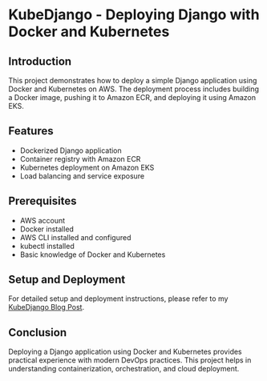 # KubeDjango - Deploying Django with Docker and Kubernetes

## Introduction
This project demonstrates how to deploy a simple Django application using Docker and Kubernetes on AWS. The deployment process includes building a Docker image, pushing it to Amazon ECR, and deploying it using Amazon EKS.

## Features
- Dockerized Django application
- Container registry with Amazon ECR
- Kubernetes deployment on Amazon EKS
- Load balancing and service exposure

## Prerequisites
- AWS account
- Docker installed
- AWS CLI installed and configured
- kubectl installed
- Basic knowledge of Docker and Kubernetes

## Setup and Deployment
For detailed setup and deployment instructions, please refer to my [KubeDjango Blog Post](https://dev.to/aktran321/deploying-a-django-app-to-kubernetes-with-amazon-ecr-and-eks-3736).

## Conclusion
Deploying a Django application using Docker and Kubernetes provides practical experience with modern DevOps practices. This project helps in understanding containerization, orchestration, and cloud deployment.


